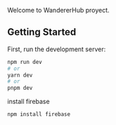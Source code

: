 Welcome to WandererHub proyect.

## Getting Started

First, run the development server:

```bash
npm run dev
# or
yarn dev
# or
pnpm dev
```
install firebase

```bash
npm install firebase
```

